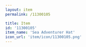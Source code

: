 ```yaml
---
layout: item
permalink: /11300105

title: Item
id: '11300105'
item_name: 'Sea Adventurer Hat'
icon_url: 'item/icon/11300105.png'
---
```

